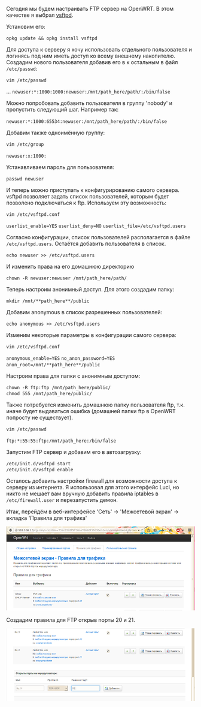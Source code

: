Сегодня мы будем настраивать FTP сервер на OpenWRT. В этом качестве я выбрал [vsftpd](http://vsftpd.beasts.org/).

Установим его:  
```shell
opkg update && opkg install vsftpd
```

Для доступа к серверу я хочу использовать отдельного пользователя и логинясь под ним иметь доступ ко всему внешнему накопителю. Создадим нового пользователя добавив его в к остальным в файл `/etc/passwd`:

```shell
vim /etc/passwd
```
... 
`newuser:*:1000:1000:newuser:/mnt/path_here/path/:/bin/false`

Можно попробовать добавить пользователя в группу 'nobody' и пропустить следующий шаг. Например так:

`newuser:*:1000:65534:newuser:/mnt/path_here/path/:/bin/false`

Добавим также одноимённую группу:

```shell
vim /etc/group
```
`newuser:x:1000:`

Устанавливаем пароль для пользователя:

```shell
passwd newuser
```

И теперь можно приступать к конфигурированию самого сервера. vsftpd позволяет задать список пользователей, которым будет позволено подключаться к ftp. Используем эту возможность:

```shell
vim /etc/vsftpd.conf
```
`userlist_enable=YES`
`userlist_deny=NO`
`userlist_file=/etc/vsftpd.users`

Согласно конфигурации, список пользователей располагается в файле `/etc/vsftpd.users`. Остаётся добавить пользователя в список.

```shell
echo newuser >> /etc/vsftpd.users
```

И изменить права на его домашнюю директорию

```shell
chown -R newuser:newuser /mnt/path_here/path/
```

Теперь настроим анонимный доступ. Для этого создадим папку:

```shell
mkdir /mnt/**path_here**/public
```

Добавим anonymous в список разрешенных пользователей:

```shell
echo anonymous >> /etc/vsftpd.users
```

Изменим некоторые параметры в конфигурации самого сервера:

```shell
vim /etc/vsftpd.conf
```
`anonymous_enable=YES`
`no_anon_password=YES`
`anon_root=/mnt/**path_here**/public`

Настроим права для папки с анонимным доступом:  

```shell
chown -R ftp:ftp /mnt/path_here/public/
chmod 555 /mnt/path_here/public/
```

Также потребуется изменить домашнюю папку пользователя ftp, т.к. иначе будет выдаваться ошибка (домашней папки ftp в OpenWRT попросту не существует).

```shell
vim /etc/passwd
```
`ftp:*:55:55:ftp:/mnt/path_here:/bin/false`

Запустим FTP сервер и добавим его в автозагрузку:  

```shell
/etc/init.d/vsftpd start
/etc/init.d/vsftpd enable
```

Осталось добавить настройки firewall для возможности доступа к серверу из интернета. Я использовал для этого интерфейс Luci, но никто не мешает вам вручную добавить правила iptables в `/etc/firewall.user` и перезапустить демон.

Итак, перейдём в веб-интерфейсе 'Сеть' -> 'Межсетевой экран' -> вкладка 'Правила для трафика'

![|600](/Media/Pictures/OpenWRT_vsftpd/image_1.png)

Создадим правила для FTP открыв порты 20 и 21.

![|600](/Media/Pictures/OpenWRT_vsftpd/image_2.png)


